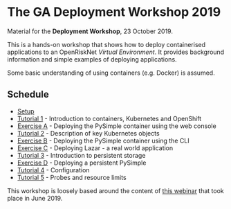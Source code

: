 # The GA Deployment Workshop 2019

Material for the **Deployment Workshop**, 23 October 2019.

This is a hands-on workshop that shows how to deploy containerised applications to an OpenRiskNet *Virtual Environment*.
It provides background information and simple examples of deploying applications.

Some basic understanding of using containers (e.g. Docker) is assumed. 

## Schedule

-   [Setup](setup/README.md)
-   [Tutorial 1](tutorial-1/README.md) - Introduction to containers, Kubernetes and OpenShift
-   [Exercise A](exercise-a/README.md) - Deploying the PySimple container using the web console
-   [Tutorial 2](tutorial-2/README.md) - Description of key Kubernetes objects 
-   [Exercise B](exercise-b/README.md) - Deploying the PySimple container using the CLI
-   [Exercise C](exercise-c/README.md) - Deploying Lazar - a real world application
-   [Tutorial 3](tutorial-3/README.md) - Introduction to persistent storage
-   [Exercise D](exercise-d/README.md) - Deploying a persistent PySimple
-   [Tutorial 4](tutorial-4/README.md) - Configuration
-   [Tutorial 5](tutorial-5/README.md) - Probes and resource limits

This workshop is loosely based around the content of [this webinar](https://openrisknet.org/events/66/) that took place
in June 2019.
